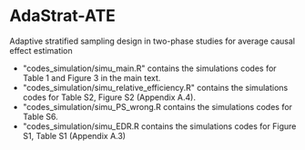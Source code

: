 # AdaStrat-ATE
 Adaptive stratified sampling design in two-phase studies for average causal effect estimation

 - "codes_simulation/simu_main.R" contains the simulations codes for Table 1 and Figure 3 in the main text.
 - "codes_simulation/simu_relative_efficiency.R" contains the simulations codes for Table S2, Figure S2 (Appendix A.4).
 - "codes_simulation/simu_PS_wrong.R contains the simulations codes for Table S6.
 - "codes_simulation/simu_EDR.R contains the simulations codes for Figure S1, Table S1 (Appendix A.3) 

